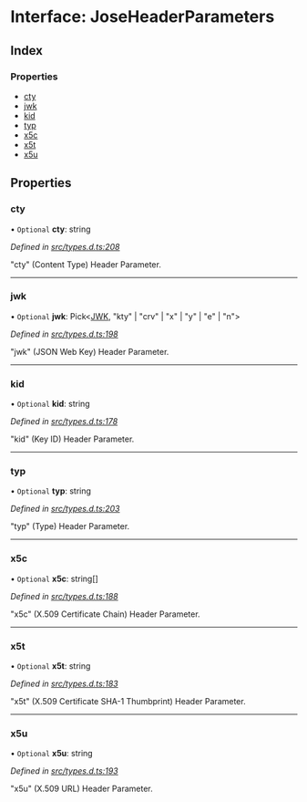 # Interface: JoseHeaderParameters

## Index

### Properties

* [cty](_types_d_.joseheaderparameters.md#cty)
* [jwk](_types_d_.joseheaderparameters.md#jwk)
* [kid](_types_d_.joseheaderparameters.md#kid)
* [typ](_types_d_.joseheaderparameters.md#typ)
* [x5c](_types_d_.joseheaderparameters.md#x5c)
* [x5t](_types_d_.joseheaderparameters.md#x5t)
* [x5u](_types_d_.joseheaderparameters.md#x5u)

## Properties

### cty

• `Optional` **cty**: string

*Defined in [src/types.d.ts:208](https://github.com/panva/jose/blob/v3.5.3/src/types.d.ts#L208)*

"cty" (Content Type) Header Parameter.

___

### jwk

• `Optional` **jwk**: Pick<[JWK](_types_d_.jwk.md), \"kty\" \| \"crv\" \| \"x\" \| \"y\" \| \"e\" \| \"n\"\>

*Defined in [src/types.d.ts:198](https://github.com/panva/jose/blob/v3.5.3/src/types.d.ts#L198)*

"jwk" (JSON Web Key) Header Parameter.

___

### kid

• `Optional` **kid**: string

*Defined in [src/types.d.ts:178](https://github.com/panva/jose/blob/v3.5.3/src/types.d.ts#L178)*

"kid" (Key ID) Header Parameter.

___

### typ

• `Optional` **typ**: string

*Defined in [src/types.d.ts:203](https://github.com/panva/jose/blob/v3.5.3/src/types.d.ts#L203)*

"typ" (Type) Header Parameter.

___

### x5c

• `Optional` **x5c**: string[]

*Defined in [src/types.d.ts:188](https://github.com/panva/jose/blob/v3.5.3/src/types.d.ts#L188)*

"x5c" (X.509 Certificate Chain) Header Parameter.

___

### x5t

• `Optional` **x5t**: string

*Defined in [src/types.d.ts:183](https://github.com/panva/jose/blob/v3.5.3/src/types.d.ts#L183)*

"x5t" (X.509 Certificate SHA-1 Thumbprint) Header Parameter.

___

### x5u

• `Optional` **x5u**: string

*Defined in [src/types.d.ts:193](https://github.com/panva/jose/blob/v3.5.3/src/types.d.ts#L193)*

"x5u" (X.509 URL) Header Parameter.
